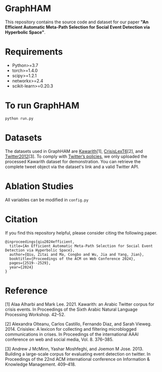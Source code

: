 # GraphHAM
This repository contains the source code and dataset for our paper **"An Efficient Automatic Meta-Path Selection for Social Event Detection via Hyperbolic Space"**.

# Requirements
* Python>=3.7
* torch>=1.4.0
* scipy>=1.2.1
* networkx>=2.4
* scikit-learn>=0.20.3

# To run GraphHAM
```python run.py```

# Datasets
The datasets used in GraphHAM are [Kawarith](https://github.com/alaa-a-a/kawarith)[1], [CrisisLexT6](https://crisislex.org/data-collections.html#CrisisLexT26)[2], and [Twitter2012](https://github.com/RingBDStack/KPGNN/tree/main/datasets/Twitter)[3]. To comply with [Twitter’s policies](https://developer.twitter.com/en/developer-terms/agreement-and-policy), we only uploaded the processed Kawarith dataset for demonstration. You can retrieve the complete tweet object via the dataset's link and a valid Twitter API.


# Ablation Studies
All variables can be modified in ```config.py```

# Citation
If you find this repository helpful, please consider citing the following paper.
```
@inproceedings{qiu2024efficient,
  title={An Efficient Automatic Meta-Path Selection for Social Event Detection via Hyperbolic Space},
  author={Qiu, Zitai and Ma, Congbo and Wu, Jia and Yang, Jian},
  booktitle={Proceedings of the ACM on Web Conference 2024},
  pages={2519--2529},
  year={2024}
}
```

# Reference
[1] Alaa Alharbi and Mark Lee. 2021. Kawarith: an Arabic Twitter corpus for crisis events. In Proceedings of the Sixth Arabic Natural Language Processing Workshop. 42–52.

[2] Alexandra Olteanu, Carlos Castillo, Fernando Diaz, and Sarah Vieweg. 2014. Crisislex: A lexicon for collecting and filtering microblogged communications in crises. In Proceedings of the international AAAI conference on web and social media, Vol. 8. 376–385.

[3] Andrew J McMinn, Yashar Moshfeghi, and Joemon M Jose. 2013. Building a large-scale corpus for evaluating event detection on twitter. In Proceedings of the 22nd ACM international conference on Information & Knowledge Management. 409–418.
